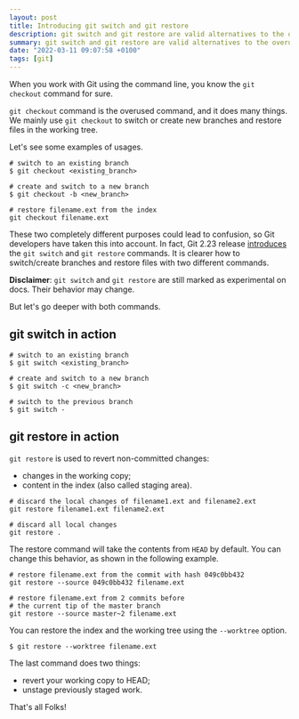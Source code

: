 ```yaml
---
layout: post
title: Introducing git switch and git restore
description: git switch and git restore are valid alternatives to the overused git checkout command
summary: git switch and git restore are valid alternatives to the overused git checkout command
date: "2022-03-11 09:07:58 +0100"
tags: [git]
---
```


When you work with Git using the command line, you know the `git checkout` command for sure.

`git checkout` command is the overused command, and it does many things. We mainly use `git checkout` to switch or create new branches and restore files in the working tree.

Let's see some examples of usages.

```
# switch to an existing branch
$ git checkout <existing_branch>

# create and switch to a new branch
$ git checkout -b <new_branch>
```

```
# restore filename.ext from the index
git checkout filename.ext
```

These two completely different purposes could lead to confusion, so Git developers have taken this into account.
In fact, Git 2.23 release [introduces](https://github.com/git/git/blob/master/Documentation/RelNotes/2.23.0.txt) the `git switch` and `git restore` commands.
It is clearer how to switch/create branches and restore files with two different commands.

**Disclaimer**: `git switch` and `git restore` are still marked as experimental on docs. Their behavior may change.

But let's go deeper with both commands.

## git switch in action

```
# switch to an existing branch
$ git switch <existing_branch>
```

```
# create and switch to a new branch
$ git switch -c <new_branch>
```

```
# switch to the previous branch
$ git switch -
```

## git restore in action

`git restore` is used to revert non-committed changes:

- changes in the working copy;
- content in the index (also called staging area).


```
# discard the local changes of filename1.ext and filename2.ext
git restore filename1.ext filename2.ext
```

```
# discard all local changes
git restore .
```

The restore command will take the contents from `HEAD` by default. You can change this behavior, as shown in the following example.

```
# restore filename.ext from the commit with hash 049c0bb432
git restore --source 049c0bb432 filename.ext

# restore filename.ext from 2 commits before 
# the current tip of the master branch
git restore --source master~2 filename.ext
```

You can restore the index and the working tree using the `--worktree` option.

```
$ git restore --worktree filename.ext
```

The last command does two things:

- revert your working copy to HEAD;
- unstage previously staged work.

That's all Folks!
